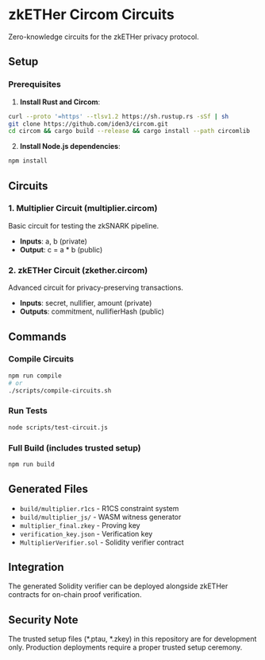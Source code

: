 # zkETHer Circom Circuits

Zero-knowledge circuits for the zkETHer privacy protocol.

## Setup

### Prerequisites

1. **Install Rust and Circom**:
```bash
curl --proto '=https' --tlsv1.2 https://sh.rustup.rs -sSf | sh
git clone https://github.com/iden3/circom.git
cd circom && cargo build --release && cargo install --path circomlib
```

2. **Install Node.js dependencies**:
```bash
npm install
```

## Circuits

### 1. Multiplier Circuit (multiplier.circom)
Basic circuit for testing the zkSNARK pipeline.
- **Inputs**: a, b (private)
- **Output**: c = a * b (public)

### 2. zkETHer Circuit (zkether.circom)
Advanced circuit for privacy-preserving transactions.
- **Inputs**: secret, nullifier, amount (private)
- **Outputs**: commitment, nullifierHash (public)

## Commands

### Compile Circuits
```bash
npm run compile
# or
./scripts/compile-circuits.sh
```

### Run Tests
```bash
node scripts/test-circuit.js
```

### Full Build (includes trusted setup)
```bash
npm run build
```

## Generated Files

- `build/multiplier.r1cs` - R1CS constraint system
- `build/multiplier_js/` - WASM witness generator
- `multiplier_final.zkey` - Proving key
- `verification_key.json` - Verification key
- `MultiplierVerifier.sol` - Solidity verifier contract

## Integration

The generated Solidity verifier can be deployed alongside zkETHer contracts for on-chain proof verification.

## Security Note

The trusted setup files (*.ptau, *.zkey) in this repository are for development only. Production deployments require a proper trusted setup ceremony.
